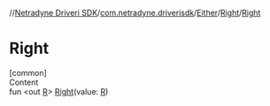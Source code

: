 //[Netradyne Driveri SDK](../../../index.md)/[com.netradyne.driverisdk](../../index.md)/[Either](../index.md)/[Right](index.md)/[Right](-right.md)



# Right  
[common]  
Content  
fun <out [R](index.md)> [Right](-right.md)(value: [R](index.md))  



